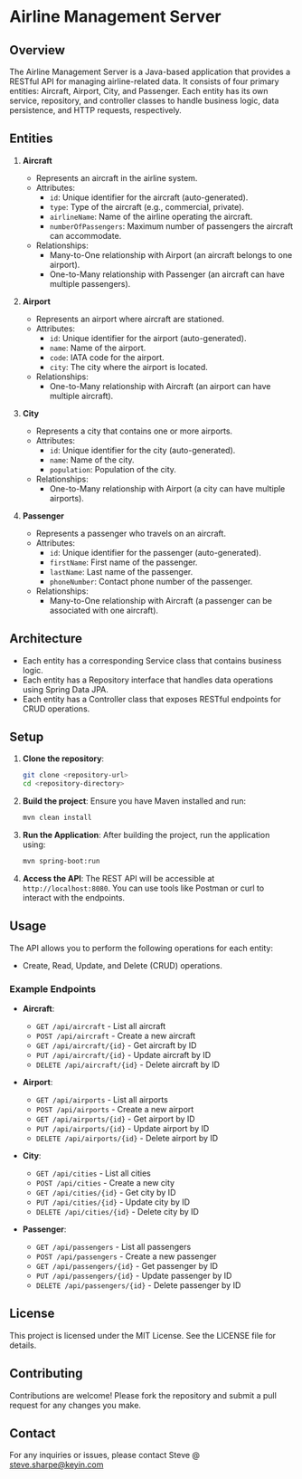 # Airline Management Server

## Overview
The Airline Management Server is a Java-based application that provides a RESTful API for managing airline-related data. It consists of four primary entities: Aircraft, Airport, City, and Passenger. Each entity has its own service, repository, and controller classes to handle business logic, data persistence, and HTTP requests, respectively.

## Entities
1. **Aircraft**
    - Represents an aircraft in the airline system.
    - Attributes:
        - `id`: Unique identifier for the aircraft (auto-generated).
        - `type`: Type of the aircraft (e.g., commercial, private).
        - `airlineName`: Name of the airline operating the aircraft.
        - `numberOfPassengers`: Maximum number of passengers the aircraft can accommodate.
    - Relationships:
        - Many-to-One relationship with Airport (an aircraft belongs to one airport).
        - One-to-Many relationship with Passenger (an aircraft can have multiple passengers).

2. **Airport**
    - Represents an airport where aircraft are stationed.
    - Attributes:
        - `id`: Unique identifier for the airport (auto-generated).
        - `name`: Name of the airport.
        - `code`: IATA code for the airport.
        - `city`: The city where the airport is located.
    - Relationships:
        - One-to-Many relationship with Aircraft (an airport can have multiple aircraft).

3. **City**
    - Represents a city that contains one or more airports.
    - Attributes:
        - `id`: Unique identifier for the city (auto-generated).
        - `name`: Name of the city.
        - `population`: Population of the city.
    - Relationships:
        - One-to-Many relationship with Airport (a city can have multiple airports).

4. **Passenger**
    - Represents a passenger who travels on an aircraft.
    - Attributes:
        - `id`: Unique identifier for the passenger (auto-generated).
        - `firstName`: First name of the passenger.
        - `lastName`: Last name of the passenger.
        - `phoneNumber`: Contact phone number of the passenger.
    - Relationships:
        - Many-to-One relationship with Aircraft (a passenger can be associated with one aircraft).

## Architecture
- Each entity has a corresponding Service class that contains business logic.
- Each entity has a Repository interface that handles data operations using Spring Data JPA.
- Each entity has a Controller class that exposes RESTful endpoints for CRUD operations.

## Setup
1. **Clone the repository**:
   ```bash
   git clone <repository-url>
   cd <repository-directory>
   ```

2. **Build the project**:
   Ensure you have Maven installed and run:
   ```bash
   mvn clean install
   ```

3. **Run the Application**:
   After building the project, run the application using:
   ```bash
   mvn spring-boot:run
   ```

4. **Access the API**:
   The REST API will be accessible at `http://localhost:8080`. You can use tools like Postman or curl to interact with the endpoints.

## Usage
The API allows you to perform the following operations for each entity:
- Create, Read, Update, and Delete (CRUD) operations.

### Example Endpoints
- **Aircraft**:
    - `GET /api/aircraft` - List all aircraft
    - `POST /api/aircraft` - Create a new aircraft
    - `GET /api/aircraft/{id}` - Get aircraft by ID
    - `PUT /api/aircraft/{id}` - Update aircraft by ID
    - `DELETE /api/aircraft/{id}` - Delete aircraft by ID

- **Airport**:
    - `GET /api/airports` - List all airports
    - `POST /api/airports` - Create a new airport
    - `GET /api/airports/{id}` - Get airport by ID
    - `PUT /api/airports/{id}` - Update airport by ID
    - `DELETE /api/airports/{id}` - Delete airport by ID

- **City**:
    - `GET /api/cities` - List all cities
    - `POST /api/cities` - Create a new city
    - `GET /api/cities/{id}` - Get city by ID
    - `PUT /api/cities/{id}` - Update city by ID
    - `DELETE /api/cities/{id}` - Delete city by ID

- **Passenger**:
    - `GET /api/passengers` - List all passengers
    - `POST /api/passengers` - Create a new passenger
    - `GET /api/passengers/{id}` - Get passenger by ID
    - `PUT /api/passengers/{id}` - Update passenger by ID
    - `DELETE /api/passengers/{id}` - Delete passenger by ID

## License
This project is licensed under the MIT License. See the LICENSE file for details.

## Contributing
Contributions are welcome! Please fork the repository and submit a pull request for any changes you make.

## Contact
For any inquiries or issues, please contact Steve @ steve.sharpe@keyin.com
